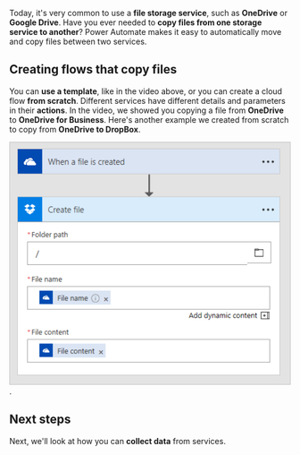 Today, it's very common to use a **file storage service**, such as **OneDrive** or **Google Drive**.  Have you ever needed to **copy files from one storage service to another**?  Power Automate makes it easy to automatically move and copy files between two services.

## Creating flows that copy files

You can **use a template**, like in the video above, or you can create a cloud flow **from scratch**.  Different services have different details and parameters in their **actions**.  In the video, we showed you copying a file from **OneDrive** to **OneDrive for Business**.  Here's another example we created from scratch to copy from **OneDrive to DropBox**.

![OneDrive to DropBox](./media/learning-copy-files/onedrive-to-dropbox.png).

## Next steps

Next, we'll look at how you can **collect data** from services.

